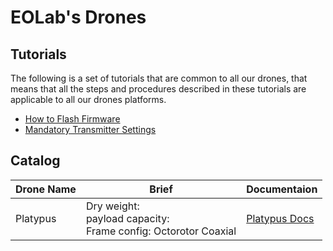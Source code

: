 # EOLab's Drones

## Tutorials

The following is a set of tutorials that are common to all our drones, that means that all the steps and procedures described in these tutorials are applicable to all our drones platforms.
- [How to Flash Firmware](./firmware.md)
- [Mandatory Transmitter Settings](./transmitter.md)

## Catalog

| Drone Name | Brief                                                                | Documentaion                          |
|------------|----------------------------------------------------------------------|---------------------------------------|
| Platypus   | Dry weight: <br>payload capacity:<br>Frame config: Octorotor Coaxial | [Platypus Docs](./platypus/README.md) |
